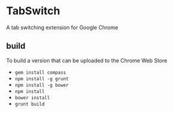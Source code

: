 # TabSwitch

A tab switching extension for Google Chrome

## build

To build a version that can be uploaded to the Chrome Web Store

* `gem install compass`
* `npm install -g grunt`
* `npm install -g bower`
* `npm install`
* `bower install`
* `grunt build`